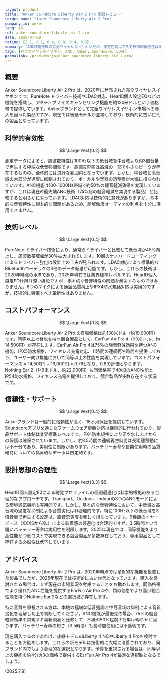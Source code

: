 ```yaml
---
layout: product
title: "Anker Soundcore Liberty Air 2 Pro 製品レビュー"
target_name: "Anker Soundcore Liberty Air 2 Pro"
company_id: anker
lang: ja
ref: anker-soundcore-liberty-air-2-pro
date: 2025-07-09
rating: [2.1, 0.2, 0.4, 0.8, 0.4, 0.3]
summary: "ANC機能搭載の完全ワイヤレスイヤホンだが、測定性能は平凡で技術的優位性は限定的。コストパフォーマンスも同価格帯で優れた選択肢が存在する。"
tags: [完全ワイヤレスイヤホン, ANC, Anker, Soundcore, LDAC]
permalink: /products/ja/anker-soundcore-liberty-air-2-pro/
---
```


## 概要

Anker Soundcore Liberty Air 2 Pro は、2020年に発売された完全ワイヤレスイヤホンです。PureNote ドライバー技術やLDAC対応、HearID個人設定EQなどの機能を搭載し、アクティブノイズキャンセリング機能を約130米ドルという価格帯で提供しています。Ankerブランドとして完全ワイヤレスイヤホン市場への参入を図った製品ですが、現在では後継モデルが登場しており、技術的に古い世代の製品となっています。

## 科学的有効性

$$ \Large \text{0.2} $$

測定データによると、周波数特性は100Hz以下の低音域を中音域より約3倍音量で再生する極端な低音強調型です。高調波歪率は高域の一部で小さなピークが存在するものの、全体的には良好な範囲内となっています。しかし、中音域と高音域の大部分が過度に抑制されており、ボーカルや楽器の透明度が大幅に損なわれています。ANC機能は100-1000Hz帯域で約50%の騒音軽減効果を実現していますが、これは現在の最先端ANC技術（75%超の騒音軽減を実現する製品）と比較すると明らかに劣っています。LDAC対応は技術的に意味がありますが、基本的な音響特性に根本的な問題があるため、高解像度オーディオの利点を十分に活用できません。

## 技術レベル

$$ \Large \text{0.4} $$

PureNote ドライバー技術により、通常のドライバーと比較して低音域が45%向上し、周波数帯域幅が30%拡大されています。10層のナノハードコーティングによるドライバー強化は設計上の工夫が見られます。LDAC対応により標準的なBluetoothコーデックの3倍のデータ転送が可能です。しかし、これらの技術は2020年時点の水準であり、2025年現在では業界標準レベルです。HearID個人設定EQは興味深い機能ですが、根本的な音響特性の問題を解決するものではありません。6つのマイクによる通話品質向上やIPX4防水規格対応は実用的ですが、技術的に特筆すべき革新性はありません。

## コストパフォーマンス

$$ \Large \text{0.8} $$

Anker Soundcore Liberty Air 2 Pro の市場価格は約130米ドル（約19,000円）です。同等以上の機能を持つ競合製品として、EarFun Air Pro 4（99米ドル、約14,500円）が存在します。EarFun Air Pro 4は75%の騒音軽減効果を持つANC機能、IPX5防水規格、ワイヤレス充電対応、11時間の連続再生時間を提供しており、ユーザー向け機能において同等以上の性能を実現しています。コストパフォーマンス = 14,500円 ÷ 19,000円 = 0.76となり、0.8の評価となります。Nothing Ear 2（149米ドル、約22,000円）も同価格帯で40dBのANC性能とIP54防水規格、ワイヤレス充電を提供しており、競合製品が多数存在する状況です。

## 信頼性・サポート

$$ \Large \text{0.4} $$

Ankerブランドは一般的に信頼性が高く、18ヶ月保証を提供しています。Soundcoreアプリを通じたファームウェア更新対応は継続的に行われており、製品サポート体制は業界標準レベルです。IPX4防水規格により汗や水しぶきからの保護は確保されています。しかし、約3.5時間の連続再生時間は長距離移動には不十分であり、実用性に制限があります。バッテリー寿命や長期使用時の品質維持についての具体的なデータは限定的です。

## 設計思想の合理性

$$ \Large \text{0.3} $$

HearID個人設定EQによる聴覚プロファイルの個別最適化は科学的根拠のある合理的なアプローチです。Transport、Outdoor、Indoorの3つのANCモードによる環境適応機能も実用的です。しかし、基本的な音響特性において、中音域と高音域の過度な抑制による音質劣化は非合理的です。特に100Hz以下の低音域を3倍音量で再生する設定は、原音忠実度を著しく損なっています。9種類のイヤーピース（XXXSからXL）による装着感の最適化は合理的ですが、3.5時間という短いバッテリー寿命は実用性を制限します。2025年現在では、同等機能をより高性能かつ低コストで実現できる競合製品が多数存在しており、専用製品として存在する必然性は低下しています。

## アドバイス

Anker Soundcore Liberty Air 2 Pro は、2020年時点では革新的な機能を搭載した製品でしたが、2025年現在では技術的に古い世代となっています。購入を検討される場合は、まず現在の市場状況を考慮することをお勧めします。同価格帯でより優れたANC性能を提供するEarFun Air Pro 4や、類似価格でより高い総合性能を持つNothing Ear 2などの選択肢が存在します。

特に音質を重視される方は、本機の極端な低音強調と中高音域の抑制による音質劣化を理解した上で判断してください。ANC機能が最優先の場合、75%の騒音軽減効果を実現する最新製品と比較して、本機の50%程度の効果は明らかに劣ります。バッテリー寿命の短さ（3.5時間）も長時間使用には不適切です。

現在購入するのであれば、後継モデルのLiberty 4 NCやLiberty 4 Proを検討することをお勧めします。これらの新モデルは技術的に大幅に改善されており、同ブランド内でもより合理的な選択となります。予算を重視される場合は、同等以上の機能を約4分の3の価格で提供するEarFun Air Pro 4が最適な選択肢となるでしょう。

(2025.7.9)